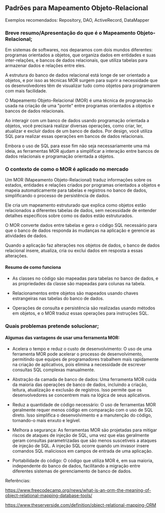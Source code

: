 ## Padrões para Mapeamento Objeto-Relacional 

Exemplos recomendados: Repository, DAO, ActiveRecord, DataMapper

### Breve resumo/Apresentação do que é o Mapeamento Objeto-Relacional;

Em sistemas de softwares, nos deparamos com dois mundos diferentes: programas orientados a objetos, que organiza dados em entidades e suas inter-relações, e bancos de dados relacionais, que utiliza tabelas para armazenar dados e relações entre eles.

A estrutura do banco de dados relacional está longe de ser orientado a objetos, e por isso as técnicas MOR surgem para suprir a necessidade que os desenvolvedores têm de visualizar tudo como objetos para programarem com mais facilidade.

O Mapeamento Objeto-Relacional (MOR) é uma técnica de programação usada na criação de uma "ponte" entre programas orientados a objetos e bancos de dados relacionais.

Ao interagir com um banco de dados usando programação orientada a objetos, você precisará realizar diversas operações, como criar, ler, atualizar e excluir dados de um banco de dados. Por design, você utiliza SQL para realizar essas operações em bancos de dados relacionais.

Embora o uso de SQL para esse fim não seja necessariamente uma má ideia, as ferramentas MOR ajudam a simplificar a interação entre bancos de dados relacionais e programação orientada a objetos.

### O contexto de como o MOR é aplicado no mercado

Um MOR (Mapeamento Objeto-Relacional) traduz informações sobre os estados, entidades e relações criados por programas orientados a objetos e mapeia automaticamente para tabelas e registros no banco de dados, simplificando o processo de persistência de dados.

Ele cria um mapeamento estruturado que explica como objetos estão relacionados a diferentes tabelas de dados, sem necessidade de entender detalhes específicos sobre como os dados estão estruturados. 

O MOR converte dados entre tabelas e gera o código SQL necessário para que o banco de dados responda às mudanças na aplicação e gerencie as atividades de dados.

Quando a aplicação faz alterações nos objetos de dados, o banco de dados relacional insere, atualiza, cria ou exclui dados em resposta a essas alterações.
#### Resumo de como funciona

- As classes no código são mapeadas para tabelas no banco de dados, e as propriedades da classe são mapeadas para colunas na tabela.

- Relacionamentos entre objetos são mapeados usando chaves estrangeiras nas tabelas do banco de dados.

- Operações de consulta e persistência são realizadas usando métodos em objetos, e o MOR traduz essas operações para instruções SQL.

### Quais problemas pretende solucionar;

#### Algumas das vantagens de usar uma ferramenta MOR:

- Acelera o tempo e reduz o custo de desenvolvimento: O uso de uma ferramenta MOR pode acelerar o processo de desenvolvimento, permitindo que equipes de programadores trabalhem mais rapidamente na criação de aplicativos, pois elimina a necessidade de escrever consultas SQL complexas manualmente.

- Abstração da camada de banco de dados: Uma ferramenta MOR cuida da maioria das operações de banco de dados, incluindo a criação, leitura, atualização e exclusão de registros. Isso permite que os desenvolvedores se concentrem mais na lógica de seus aplicativos.

- Reduz a quantidade de código necessário: O uso de ferramentas MOR geralmente requer menos código em comparação com o uso de SQL direto. Isso simplifica o desenvolvimento e a manutenção do código, tornando-o mais enxuto e legível.

- Melhora a segurança: As ferramentas MOR são projetadas para mitigar riscos de ataques de injeção de SQL, uma vez que elas geralmente geram consultas parametrizadas que são menos suscetíveis a ataques de injeção de SQL. A injeção SQL ocorre quando um invasor insere comandos SQL maliciosos em campos de entrada de uma aplicação.

- Portabilidade do código: O código que utiliza MOR é, em sua maioria, independente do banco de dados, facilitando a migração entre diferentes sistemas de gerenciamento de banco de dados.

Referências:

https://www.freecodecamp.org/news/what-is-an-orm-the-meaning-of-object-relational-mapping-database-tools/

https://www.theserverside.com/definition/object-relational-mapping-ORM
